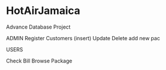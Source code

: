 # HotAirJamaica
Advance Database Project


ADMIN 
Register Customers (insert)
Update
Delete
add new pac


USERS

Check Bill
Browse Package
